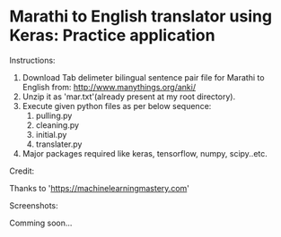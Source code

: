 # Marathi to English translator using Keras: Practice application

Instructions:
1. Download Tab delimeter bilingual sentence pair file for Marathi to English from: http://www.manythings.org/anki/
2. Unzip it as 'mar.txt'(already present at my root directory).
3. Execute given python files as per below sequence:
    1. pulling.py
    2. cleaning.py
    3. initial.py
    4. translater.py
4. Major packages required like keras, tensorflow, numpy, scipy..etc.

Credit:

Thanks to 'https://machinelearningmastery.com'

Screenshots:

Comming soon...
